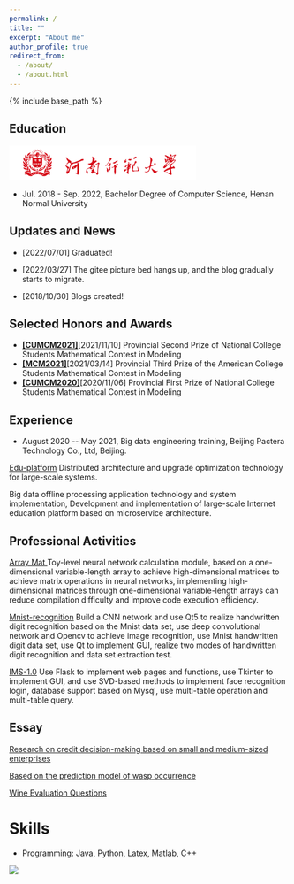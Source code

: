 ```yaml
---
permalink: /
title: ""
excerpt: "About me"
author_profile: true
redirect_from: 
  - /about/
  - /about.html
---
```


{% include base_path %}


## Education

<img src="../images/htulogo.png" alt="img" style="zoom: 33%;" />

- Jul. 2018 - Sep. 2022, Bachelor Degree of Computer Science, Henan Normal University

## Updates and News

- [2022/07/01] Graduated!

- [2022/03/27] The gitee picture bed hangs up, and the blog gradually starts to migrate.

- [2018/10/30] Blogs created!

## Selected Honors and Awards

- [**[CUMCM2021]**](http://www.mcm.edu.cn)[2021/11/10] Provincial Second Prize of National College Students Mathematical Contest in Modeling
- [**[MCM2021]**](https://www.comap.com)[2021/03/14] Provincial Third Prize of the American College Students Mathematical Contest in Modeling
- [**[CUMCM2020]**](http://www.mcm.edu.cn)[2020/11/06] Provincial First Prize of National College Students Mathematical Contest in Modeling

## Experience

- August 2020 -- May 2021, Big data engineering training, Beijing Pactera Technology Co., Ltd, Beijing.

[Edu-platform](https://github.com/Carrawayang/edu_platform) Distributed architecture and upgrade optimization technology for large-scale systems.

Big data offline processing application technology and system implementation, Development and implementation of large-scale Internet education platform based on microservice architecture.

## Professional Activities 

[Array Mat ](https://www.cnblogs.com/Carrawayang/p/13775492.html) Toy-level neural network calculation module, based on a one-dimensional variable-length array to achieve high-dimensional matrices to achieve matrix operations in neural networks, implementing high-dimensional matrices through one-dimensional variable-length arrays can reduce compilation difficulty and improve code execution efficiency.

[Mnist-recognition](https://github.com/Carrawayang/mnist-recognization) Build a CNN network and use Qt5 to realize handwritten digit recognition based on the Mnist data set, use deep convolutional network and Opencv to achieve image recognition, use Mnist handwritten digit data set, use Qt to implement GUI, realize two modes of handwritten digit recognition and data set extraction test.

[IMS-1.0](https://www.cnblogs.com/Carrawayang/p/13775492.html) Use Flask to implement web pages and functions, use Tkinter to implement GUI, and use SVD-based methods to implement face recognition login, database support based on Mysql, use multi-table operation and multi-table query.

## Essay 

[Research on credit decision-making based on small and medium-sized enterprises](https://github.com/Carrawayang/Carrawayang.github.io/blob/main/paper/2020cumcm.pdf)

[Based on the prediction model of wasp occurrence](https://github.com/Carrawayang/Carrawayang.github.io/blob/main/paper/2021mcm.pdf)

[Wine Evaluation Questions](https://github.com/Carrawayang/Carrawayang.github.io/blob/main/paper/2021cumcm.pdf)

Skills
======
* Programming: Java, Python, Latex, Matlab, C++

<a href="https://clustrmaps.com/site/1bpdo"  title="Visit tracker"><img src="//www.clustrmaps.com/map_v2.png?d=H6tLzjFYVpTxMgP3h_KHtGeH9jve38SteMCEVApkrMo&cl=ffffff" /></a>